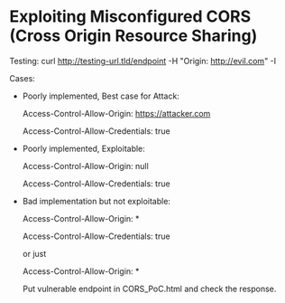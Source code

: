 # Exploiting Misconfigured CORS (Cross Origin Resource Sharing)

Testing: curl http://testing-url.tld/endpoint -H "Origin: http://evil.com" -I

Cases:

+ Poorly implemented, Best case for Attack:

    Access-Control-Allow-Origin: https://attacker.com

    Access-Control-Allow-Credentials: true

+ Poorly implemented, Exploitable:

    Access-Control-Allow-Origin: null

    Access-Control-Allow-Credentials: true

+ Bad implementation but not exploitable:

    Access-Control-Allow-Origin: *

    Access-Control-Allow-Credentials: true

    or just

    Access-Control-Allow-Origin: *
    
  Put vulnerable endpoint in CORS_PoC.html and check the response.
  
